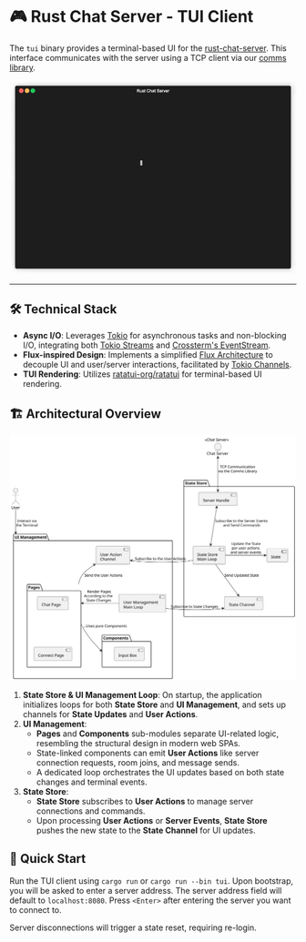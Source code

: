 # 🎮 Rust Chat Server - TUI Client

The `tui` binary provides a terminal-based UI for the [rust-chat-server](../). This interface communicates with the server using a TCP client via our [comms library](../comms).

![TUI Demo](./docs/tui.gif)

---

## 🛠 Technical Stack

- **Async I/O**: Leverages [Tokio](https://tokio.rs/) for asynchronous tasks and non-blocking I/O, integrating both [Tokio Streams](https://tokio.rs/tokio/tutorial/streams) and [Crossterm's EventStream](https://docs.rs/crossterm/latest/crossterm/event/struct.EventStream.html).
- **Flux-inspired Design**: Implements a simplified [Flux Architecture](https://facebookarchive.github.io/flux/docs/in-depth-overview) to decouple UI and user/server interactions, facilitated by [Tokio Channels](https://tokio.rs/tokio/tutorial/channels).
- **TUI Rendering**: Utilizes [ratatui-org/ratatui](https://github.com/ratatui-org/ratatui) for terminal-based UI rendering.

## 🏗 Architectural Overview 

![High Level Architecture](./docs/high-level-architecture.svg)

1. **State Store & UI Management Loop**: On startup, the application initializes loops for both **State Store** and **UI Management**, and sets up channels for **State Updates** and **User Actions**.
2. **UI Management**: 
   - **Pages** and **Components** sub-modules separate UI-related logic, resembling the structural design in modern web SPAs.
   - State-linked components can emit **User Actions** like server connection requests, room joins, and message sends.
   - A dedicated loop orchestrates the UI updates based on both state changes and terminal events.
3. **State Store**: 
   - **State Store** subscribes to **User Actions** to manage server connections and commands.
   - Upon processing **User Actions** or **Server Events**, **State Store** pushes the new state to the **State Channel** for UI updates.

## 🚀 Quick Start

Run the TUI client using `cargo run` or `cargo run --bin tui`. Upon bootstrap, you will be asked to enter a server address. The server address field will default to `localhost:8080`. Press `<Enter>` after entering the server you want to connect to.

Server disconnections will trigger a state reset, requiring re-login.

